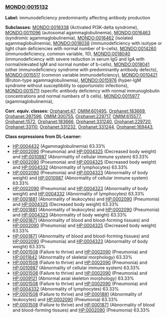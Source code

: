 
### [MONDO:0015132](http://purl.obolibrary.org/obo/MONDO_0015132)
**Label:** immunodeficiency predominantly affecting antibody production

**Subclasses:** [MONDO:0018338](http://purl.obolibrary.org/obo/MONDO_0018338) (Activated PI3K-delta syndrome), [MONDO:0011096](http://purl.obolibrary.org/obo/MONDO_0011096) (autosomal agammaglobulinemia), [MONDO:0016463](http://purl.obolibrary.org/obo/MONDO_0016463) (syndromic agammaglobulinemia), [MONDO:0016462](http://purl.obolibrary.org/obo/MONDO_0016462) (isolated agammaglobulinemia), [MONDO:0018038](http://purl.obolibrary.org/obo/MONDO_0018038) (immunodeficiency with isotype or light chain deficiencies with normal number of b-cells), [MONDO:0014260](http://purl.obolibrary.org/obo/MONDO_0014260) (immunodeficiency, common variable, 10), [MONDO:0018040](http://purl.obolibrary.org/obo/MONDO_0018040) (immunodeficiency with severe reduction in serum IgG and IgA with normal/elevated IgM and normal number of b-cells), [MONDO:0018041](http://purl.obolibrary.org/obo/MONDO_0018041) (other immunodeficiency syndrome with predominantly antibody defects), [MONDO:0015517](http://purl.obolibrary.org/obo/MONDO_0015517) (common variable immunodeficiency), [MONDO:0010421](http://purl.obolibrary.org/obo/MONDO_0010421) (Bruton-type agammaglobulinemia), [MONDO:0015976](http://purl.obolibrary.org/obo/MONDO_0015976) (hyper-IgM syndrome without susceptibility to opportunistic infections), [MONDO:0015711](http://purl.obolibrary.org/obo/MONDO_0015711) (specific antibody deficiency with normal immunoglobulin concentrations and normal numbers of b cells), [MONDO:0015977](http://purl.obolibrary.org/obo/MONDO_0015977) (agammaglobulinemia), 

**Corr. equiv. classes:** [Orphanet:47](http://www.orpha.net/ORDO/Orphanet_47), [OMIM:601495](http://purl.obolibrary.org/obo/OMIM_601495), [Orphanet:183669](http://www.orpha.net/ORDO/Orphanet_183669), [Orphanet:397596](http://www.orpha.net/ORDO/Orphanet_397596), [OMIM:300755](http://purl.obolibrary.org/obo/OMIM_300755), [Orphanet:229717](http://www.orpha.net/ORDO/Orphanet_229717), [OMIM:615577](http://purl.obolibrary.org/obo/OMIM_615577), [Orphanet:1572](http://www.orpha.net/ORDO/Orphanet_1572), [Orphanet:183666](http://www.orpha.net/ORDO/Orphanet_183666), [Orphanet:331240](http://www.orpha.net/ORDO/Orphanet_331240), [Orphanet:229720](http://www.orpha.net/ORDO/Orphanet_229720), [Orphanet:33110](http://www.orpha.net/ORDO/Orphanet_33110), [Orphanet:331232](http://www.orpha.net/ORDO/Orphanet_331232), [Orphanet:331244](http://www.orpha.net/ORDO/Orphanet_331244), [Orphanet:169443](http://www.orpha.net/ORDO/Orphanet_169443), 

**Class expressions from DL-Learner:**

- [HP:0004432](http://purl.obolibrary.org/obo/HP_0004432) (Agammaglobulinemia) 63.33%
- [HP:0002090](http://purl.obolibrary.org/obo/HP_0002090) (Pneumonia) and [HP:0004325](http://purl.obolibrary.org/obo/HP_0004325) (Decreased body weight) and [HP:0010987](http://purl.obolibrary.org/obo/HP_0010987) (Abnormality of cellular immune system) 63.33%
- [HP:0002090](http://purl.obolibrary.org/obo/HP_0002090) (Pneumonia) and [HP:0004325](http://purl.obolibrary.org/obo/HP_0004325) (Decreased body weight) and [HP:0004332](http://purl.obolibrary.org/obo/HP_0004332) (Abnormality of lymphocytes) 63.33%
- [HP:0002090](http://purl.obolibrary.org/obo/HP_0002090) (Pneumonia) and [HP:0004323](http://purl.obolibrary.org/obo/HP_0004323) (Abnormality of body weight) and [HP:0010987](http://purl.obolibrary.org/obo/HP_0010987) (Abnormality of cellular immune system) 63.33%
- [HP:0002090](http://purl.obolibrary.org/obo/HP_0002090) (Pneumonia) and [HP:0004323](http://purl.obolibrary.org/obo/HP_0004323) (Abnormality of body weight) and [HP:0004332](http://purl.obolibrary.org/obo/HP_0004332) (Abnormality of lymphocytes) 63.33%
- [HP:0001881](http://purl.obolibrary.org/obo/HP_0001881) (Abnormality of leukocytes) and [HP:0002090](http://purl.obolibrary.org/obo/HP_0002090) (Pneumonia) and [HP:0004325](http://purl.obolibrary.org/obo/HP_0004325) (Decreased body weight) 63.33%
- [HP:0001881](http://purl.obolibrary.org/obo/HP_0001881) (Abnormality of leukocytes) and [HP:0002090](http://purl.obolibrary.org/obo/HP_0002090) (Pneumonia) and [HP:0004323](http://purl.obolibrary.org/obo/HP_0004323) (Abnormality of body weight) 63.33%
- [HP:0001871](http://purl.obolibrary.org/obo/HP_0001871) (Abnormality of blood and blood-forming tissues) and [HP:0002090](http://purl.obolibrary.org/obo/HP_0002090) (Pneumonia) and [HP:0004325](http://purl.obolibrary.org/obo/HP_0004325) (Decreased body weight) 63.33%
- [HP:0001871](http://purl.obolibrary.org/obo/HP_0001871) (Abnormality of blood and blood-forming tissues) and [HP:0002090](http://purl.obolibrary.org/obo/HP_0002090) (Pneumonia) and [HP:0004323](http://purl.obolibrary.org/obo/HP_0004323) (Abnormality of body weight) 63.33%
- [HP:0001508](http://purl.obolibrary.org/obo/HP_0001508) (Failure to thrive) and [HP:0002090](http://purl.obolibrary.org/obo/HP_0002090) (Pneumonia) and [HP:0011842](http://purl.obolibrary.org/obo/HP_0011842) (Abnormality of skeletal morphology) 63.33%
- [HP:0001508](http://purl.obolibrary.org/obo/HP_0001508) (Failure to thrive) and [HP:0002090](http://purl.obolibrary.org/obo/HP_0002090) (Pneumonia) and [HP:0010987](http://purl.obolibrary.org/obo/HP_0010987) (Abnormality of cellular immune system) 63.33%
- [HP:0001508](http://purl.obolibrary.org/obo/HP_0001508) (Failure to thrive) and [HP:0002090](http://purl.obolibrary.org/obo/HP_0002090) (Pneumonia) and [HP:0009121](http://purl.obolibrary.org/obo/HP_0009121) (Abnormal axial skeleton morphology) 63.33%
- [HP:0001508](http://purl.obolibrary.org/obo/HP_0001508) (Failure to thrive) and [HP:0002090](http://purl.obolibrary.org/obo/HP_0002090) (Pneumonia) and [HP:0004332](http://purl.obolibrary.org/obo/HP_0004332) (Abnormality of lymphocytes) 63.33%
- [HP:0001508](http://purl.obolibrary.org/obo/HP_0001508) (Failure to thrive) and [HP:0001881](http://purl.obolibrary.org/obo/HP_0001881) (Abnormality of leukocytes) and [HP:0002090](http://purl.obolibrary.org/obo/HP_0002090) (Pneumonia) 63.33%
- [HP:0001508](http://purl.obolibrary.org/obo/HP_0001508) (Failure to thrive) and [HP:0001871](http://purl.obolibrary.org/obo/HP_0001871) (Abnormality of blood and blood-forming tissues) and [HP:0002090](http://purl.obolibrary.org/obo/HP_0002090) (Pneumonia) 63.33%


